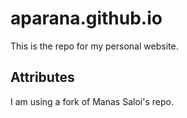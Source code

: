 # aparana.github.io

This is the repo for my personal website.

## Attributes

I am using a fork of Manas Saloi's repo.

